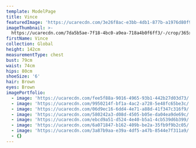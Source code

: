 ```yaml
---
template: ModelPage
title: Vince
featuredImage: 'https://ucarecdn.com/3e26f8ac-e3bb-4db1-877b-a1976d80f9d2/'
imageThumbnail: >-
  https://ucarecdn.com/7da5b5ae-7f18-4bc0-a9ea-718a4b0f6ff3/-/crop/365x419/66,13/-/preview/
firstName: Vince
collection: Global
height: 142cm
measurementType: chest
bust: 79cm
waist: 74cm
hips: 80cm
shoeSize: '6'
hair: Brown
eyes: Brown
imagePortfolio:
  - image: 'https://ucarecdn.com/fee5f88a-9016-4965-93b1-442b27d03d73/'
  - image: 'https://ucarecdn.com/9950214f-bf1a-4ac2-a728-5e48fc65be3c/'
  - image: 'https://ucarecdn.com/06d9ec16-6dd4-4e71-a88d-41f347c316f9/'
  - image: 'https://ucarecdn.com/580242a3-d08d-4505-b05e-da04ea9de69c/'
  - image: 'https://ucarecdn.com/ebcd9a51-d524-4e40-b5a1-4cb539d6b399/'
  - image: 'https://ucarecdn.com/6a071847-b162-409b-be2a-35fb9f9b2c05/'
  - image: 'https://ucarecdn.com/3a87b9aa-e39a-4df5-a47b-8544e7f311a9/'
  - {}
---
```


